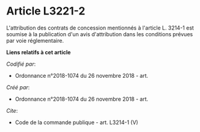 # Article L3221-2

L'attribution des contrats de concession mentionnés à l'article L. 3214-1 est soumise à la publication d'un avis
d'attribution dans les conditions prévues par voie réglementaire.

**Liens relatifs à cet article**

_Codifié par_:

  - Ordonnance n°2018-1074 du 26 novembre 2018 - art.

_Créé par_:

  - Ordonnance n°2018-1074 du 26 novembre 2018 - art.

_Cite_:

  - Code de la commande publique - art. L3214-1 (V)

